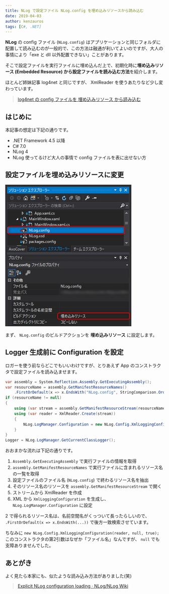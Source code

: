 ```yaml
---
title: NLog で設定ファイル NLog.config を埋め込みリソースから読み込む
date: 2019-04-03
author: kenzauros
tags: [C#, .NET]
---
```


**NLog** の config ファイル (`NLog.config`) はアプリケーションと同じフォルダに配置して読み込むのが一般的で、この方法は融通が利いてよいのですが、大人の事情により「exe と dll 以外配置できない」ことがあります。

そこで設定ファイルを実行ファイルに埋め込んだ上で、初期化時に**埋め込みリソース (Embedded Resource) から設定ファイルを読み込む方法**を紹介します。

ほとんど姉妹記事 log4net と同じですが、 XmlReader を使うあたりなど少し変わっています。

> [log4net の config ファイルを 埋め込みリソース から読み込む](/load-log4net-config-from-embedded-resources)

## はじめに

本記事の想定は下記の通りです。

- .NET Framework 4.5 以降
- C# 7.0
- NLog 4
- NLog 使ってるけど大人の事情で config ファイルを表に出せない方

## 設定ファイルを埋め込みリソースに変更

![設定ファイルを埋め込みリソースに変更](images/load-nlog-config-from-embedded-resources-1.png)

まず、 `NLog.config` のビルドアクションを **埋め込みリソース** に設定します。

## Logger 生成前に Configuration を設定

ロガーを使う前ならどこでもいいわけですが、とりあえず App のコンストラクタで設定ファイルを読み込ませます。

```cs
var assembly = System.Reflection.Assembly.GetExecutingAssembly();
var resourceName = assembly.GetManifes‌​tResourceNames()
    .FirstOrDefault(x => x.EndsWith("NLog.config", StringComparison.OrdinalIgnoreCase));
if (resourceName != null)
{
    using (var stream = assembly.GetManifestResourceStream(resourceName))
    using (var reader = XmlReader.Create(stream))
    {
        NLog.LogManager.Configuration = new NLog.Config.XmlLoggingConfiguration(reader, null, true);
    }
}
Logger = NLog.LogManager.GetCurrentClassLogger();
```

おおまかな流れは下記の通りです。

1. `Assembly.GetExecutingAssembly` で実行ファイルの情報を取得
2. `assembly.GetManifes‌​tResourceNames` で実行ファイルに含まれるリソース名の一覧を取得
3. 設定ファイルのファイル名 (`NLog.config`) で終わるリソース名を抽出
4. そのリソース名のリソースを `assembly.GetManifestResourceStream` で開く
5. ストリームから XmlReader を作成
6. XML から `XmlLoggingConfiguration` を生成し、 `NLog.LogManager.Configuration` に設定

2 で得られるリソース名は、名前空間名がくっついて長ったらしいので、 `.FirstOrDefault(x => x.EndsWith(...))` で後方一致検索させています。

ちなみに `new NLog.Config.XmlLoggingConfiguration(reader, null, true);` このコンストラクタの第2引数はなぜか「ファイル名」なんですが、 `null` でも支障ありませんでした。

## あとがき

よく見たら本家にも、似たような読み込み方法がありました(笑)

>[Explicit NLog configuration loading · NLog/NLog Wiki](https://github.com/NLog/NLog/wiki/Explicit-NLog-configuration-loading)